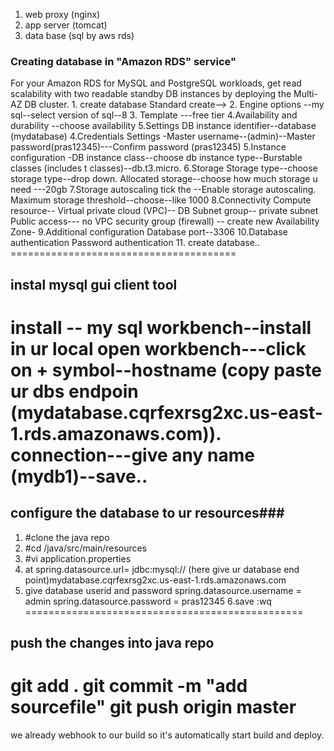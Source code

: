 1. web proxy (nginx)
2. app server (tomcat)
3. data base (sql by aws rds)
### Creating database in "Amazon RDS" service"
  For your Amazon RDS for MySQL and PostgreSQL workloads,  get read scalability with two readable standby DB instances by deploying the Multi-AZ DB cluster.
    1. create database
         Standard create-->
    2. Engine options
         --my sql--select version of sql--8
    3. Template
           ---free tier
    4.Availability and durability
         --choose availability
    5.Settings
         DB instance identifier--database (mydatabase)
    4.Credentials Settings
         -Master username--(admin)--Master password(pras12345)---Confirm password (pras12345)
    5.Instance configuration 
       -DB instance class--choose db instance type--Burstable classes (includes t classes)--db.t3.micro.
    6.Storage
       Storage type--choose storage type--drop down.
       Allocated storage--choose how much storage u need ---20gb
    7.Storage autoscaling
       tick the --Enable storage autoscaling.
       Maximum storage threshold--choose--like 1000
    8.Connectivity
       Compute resource-- 
       Virtual private cloud (VPC)--
       DB Subnet group-- private  subnet
       Public access--- no
       VPC security group (firewall) -- create new 
       Availability Zone-
    9.Additional configuration
        Database port--3306
    10.Database authentication
       Password authentication
    11. create database..
    =======================================
## instal mysql gui client tool ##
  install -- my sql workbench--install in ur local
   open workbench---click on + symbol--hostname (copy paste ur dbs endpoin (mydatabase.cqrfexrsg2xc.us-east-1.rds.amazonaws.com)).
   connection---give any name (mydb1)--save..
   ============================================
## configure the database to ur resources###
1. #clone the java repo
2. #cd /java/src/main/resources
3. #vi application.properties
4. at spring.datasource.url= jdbc:mysql:// (here give ur database end point)mydatabase.cqrfexrsg2xc.us-east-1.rds.amazonaws.com
5. give database userid and password
   spring.datasource.username = admin
spring.datasource.password = pras12345
6.save :wq
================================================
## push the changes into java repo ##
  git add .
  git commit -m "add sourcefile"
  git push origin master
=======================
we already webhook to our build so it's automatically start build and deploy.